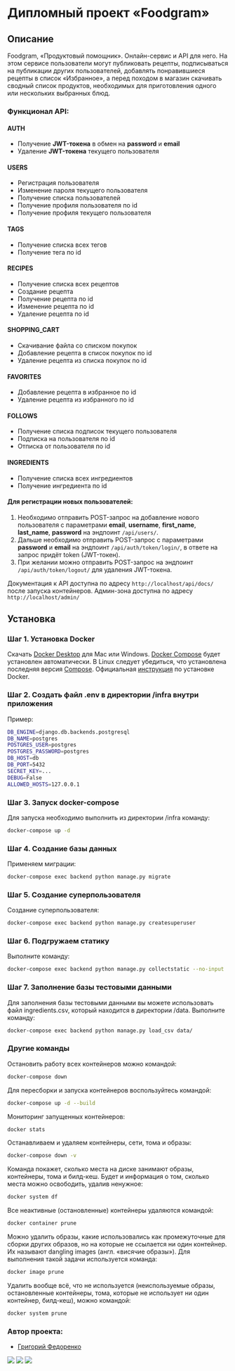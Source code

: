 # Дипломный проект «Foodgram»
## Описание
Foodgram, «Продуктовый помощник». Онлайн-сервис и API для него. На этом сервисе 
пользователи могут публиковать рецепты, подписываться на публикации других 
пользователей, добавлять понравившиеся рецепты в список «Избранное», а перед 
походом в магазин скачивать сводный список продуктов, необходимых 
для приготовления одного или нескольких выбранных блюд.

### Функционал API:
#### AUTH
- Получение **JWT-токена** в обмен на **password** и **email**
- Удаление **JWT-токена** текущего пользователя
#### USERS
- Регистрация пользователя
- Изменение пароля текущего пользователя
- Получение списка пользователей
- Получение профиля пользователя по id
- Получение профиля текущего пользователя
#### TAGS
- Получение списка всех тегов
- Получение тега по id
#### RECIPES
- Получение списка всех рецептов
- Создание рецепта
- Получение рецепта по id
- Изменение рецепта по id
- Удаление рецепта по id
#### SHOPPING_CART
- Скачивание файла со списком покупок
- Добавление рецепта в список покупок по id
- Удаление рецепта из списка покупок по id
#### FAVORITES
- Добавление рецепта в избранное по id
- Удаление рецепта из избранного по id
#### FOLLOWS
- Получение списка подписок текущего пользователя
- Подписка на пользователя по id
- Отписка от пользователя по id
#### INGREDIENTS
- Получение списка всех ингредиентов
- Получение ингредиента по id

#### Для регистрации новых пользователей:
1. Необходимо отправить POST-запрос на добавление нового пользователя
с параметрами **email**, **username**, **first_name**, **last_name**,
**password** на эндпоинт `/api/users/`.
2. Дальше необходимо отправить POST-запрос с параметрами **password**
и **email** на эндпоинт `/api/auth/token/login/`, в ответе на запрос
придёт token (JWT-токен).
3. При желании можно отправить POST-запрос на эндпоинт `/api/auth/token/logout/`
для удаления JWT-токена.

Документация к API доступна по адресу `http://localhost/api/docs/`
после запуска контейнеров.
Админ-зона доступна по адресу `http://localhost/admin/`

## Установка
### Шаг 1. Установка Docker
Cкачать [Docker Desktop](https://www.docker.com/products/docker-desktop) для Mac или Windows. [Docker Compose](https://docs.docker.com/compose) будет установлен автоматически. В Linux следует убедиться, что установлена последняя версия [Compose](https://docs.docker.com/compose/install/). Официальная [инструкция](https://docs.docker.com/engine/install/) по установке Docker.

### Шаг 2. Создать файл .env в директории /infra внутри приложения
Пример:
```bash
DB_ENGINE=django.db.backends.postgresql
DB_NAME=postgres
POSTGRES_USER=postgres
POSTGRES_PASSWORD=postgres
DB_HOST=db
DB_PORT=5432
SECRET_KEY=...
DEBUG=False
ALLOWED_HOSTS=127.0.0.1
```

### Шаг 3. Запуск docker-compose
Для запуска необходимо выполнить из директории /infra команду:
```bash
docker-compose up -d
```

### Шаг 4. Создание базы данных
Применяем миграции:
```bash
docker-compose exec backend python manage.py migrate
```
### Шаг 5. Создание суперпользователя
Создание суперпользователя:
```bash
docker-compose exec backend python manage.py createsuperuser
```

### Шаг 6. Подгружаем статику
Выполните команду:
```bash
docker-compose exec backend python manage.py collectstatic --no-input 
```

### Шаг 7. Заполнение базы тестовыми данными
Для заполнения базы тестовыми данными вы можете использовать файл
ingredients.csv, который находится в директории /data. Выполните команду:
```bash
docker-compose exec backend python manage.py load_csv data/
```

### Другие команды
Остановить работу всех контейнеров можно командой:
```bash
docker-compose down
```

Для пересборки и запуска контейнеров воспользуйтесь командой:
```bash
docker-compose up -d --build 
```

Мониторинг запущенных контейнеров:
```bash
docker stats
```

Останавливаем и удаляем контейнеры, сети, тома и образы:
```bash
docker-compose down -v
```

Команда покажет, сколько места на диске занимают образы, контейнеры, тома и билд-кеш. Будет и информация о том, сколько места можно освободить, удалив ненужное:
```bash
docker system df
```

Все неактивные (остановленные) контейнеры удаляются командой:
```bash
docker container prune
```

Можно удалить образы, какие использовались как промежуточные для сборки других образов, но на которые не ссылается ни один контейнер. Их называют dangling images (англ. «висячие образы»). Для выполнения такой задачи используется команда:
```bash
docker image prune
```
Удалить вообще всё, что не используется (неиспользуемые образы, остановленные контейнеры, тома, которые не использует ни один контейнер, билд-кеш), можно командой:
```bash
docker system prune
```

### Автор проекта:

- [Григорий Федоренко](https://github.com/GregFedy)

![](https://img.shields.io/badge/Python-3.7.0-blue?style=flat&logo=python&logoColor=white)
![](https://img.shields.io/badge/Django-3.2.16-green?style=flat&logo=django&logoColor=white)
![](https://img.shields.io/badge/PostgreSQL-13.0-orange?style=flat&logo=postgresql&logoColor=white)